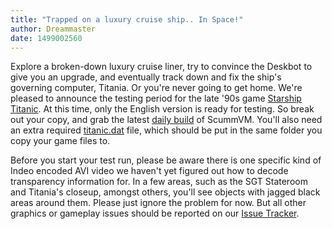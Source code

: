 ```yaml
---
title: "Trapped on a luxury cruise ship.. In Space!"
author: Dreammaster
date: 1499002560
---
```


Explore a broken-down luxury cruise liner, try to convince the Deskbot to give you an upgrade, and eventually track down and fix the ship's governing computer, Titania. Or you're never going to get home. We're pleased to announce the testing period for the late '90s game [Starship Titanic](http://www.mobygames.com/game/starship-titanic). At this time, only the English version is ready for testing. So break out your copy, and grab the latest [daily build](/downloads/#daily) of ScummVM. You'll also need an extra required [titanic.dat](https://github.com/scummvm/scummvm/blob/master/dists/engine-data/titanic.dat?raw=true) file, which should be put in the same folder you copy your game files to.

Before you start your test run, please be aware there is one specific kind of Indeo encoded AVI video we haven't yet figured out how to decode transparency information for. In a few areas, such as the SGT Stateroom and Titania's closeup, amongst others, you'll see objects with jagged black areas around them. Please just ignore the problem for now. But all other graphics or gameplay issues should be reported on our [Issue Tracker](https://bugs.scummvm.org/).
